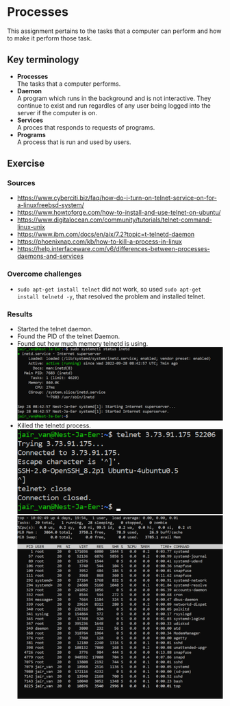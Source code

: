 # Processes
This assignment pertains to the tasks that a computer can perform and how to make it perform those task.
## Key terminology
- **Processes**  
The tasks that a computer performs.
- **Daemon**  
A program which runs in the background and is not interactive. They continue to exist and run regardles of any user being logged into the server if the computer is on.
- **Services**  
A proces that responds to requests of programs.
- **Programs**  
A process that is run and used by users.

## Exercise
### Sources
- https://www.cyberciti.biz/faq/how-do-i-turn-on-telnet-service-on-for-a-linuxfreebsd-system/  
- https://www.howtoforge.com/how-to-install-and-use-telnet-on-ubuntu/ 
- https://www.digitalocean.com/community/tutorials/telnet-command-linux-unix 
- https://www.ibm.com/docs/en/aix/7.2?topic=t-telnetd-daemon 
- https://phoenixnap.com/kb/how-to-kill-a-process-in-linux
- https://help.interfaceware.com/v6/differences-between-processes-daemons-and-services
### Overcome challenges
- `sudo apt-get install telnet` did not work, so used `sudo apt-get install telnetd -y`, that resolved the problem and installed telnet.

### Results
- Started the telnet daemon.  
- Found the PID of the telnet Daemon.
- Found out how much memory telnetd is using. ![telnet pid memory](https://github.com/Techgrounds-Cloud-9/cloud-9-jairvaneer/blob/7d9ce46dacf2a94c111fd38ea4a872072625d7ab/00_includes/Sprint%201/Screenshots%20Linux/LNX-06%20Processes/LNX-06%20Exercise%201%20-%20%231_2_3_Telnet_PID_Memory.png)
- Killed the telnetd process. ![kill telnet](https://github.com/Techgrounds-Cloud-9/cloud-9-jairvaneer/blob/7d9ce46dacf2a94c111fd38ea4a872072625d7ab/00_includes/Sprint%201/Screenshots%20Linux/LNX-06%20Processes/LNX-6%20Exercise%201%20-%20%234_Kill_Telnet.png) ![telnet stopped](https://github.com/Techgrounds-Cloud-9/cloud-9-jairvaneer/blob/7d9ce46dacf2a94c111fd38ea4a872072625d7ab/00_includes/Sprint%201/Screenshots%20Linux/LNX-06%20Processes/LNX-6%20Exercise%201%20-%20%234_Show_Process_Stopped.png)